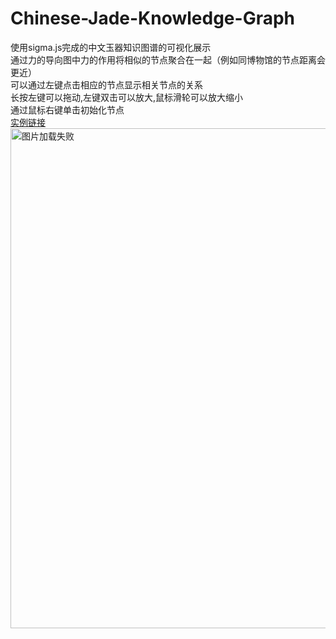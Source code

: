 # Chinese-Jade-Knowledge-Graph
使用sigma.js完成的中文玉器知识图谱的可视化展示<br>
通过力的导向图中力的作用将相似的节点聚合在一起（例如同博物馆的节点距离会更近）<br>
可以通过左键点击相应的节点显示相关节点的关系<br>
长按左键可以拖动,左键双击可以放大,鼠标滑轮可以放大缩小<br>
通过鼠标右键单击初始化节点<br>
[实例链接](https://lhmdanchaofan.github.io/Chinese-Jade-Knowledge-Graph/test.html)<br>
<img src="https://github.com/LHMdanchaofan/Chinese-Jade-Knowledge-Graph/blob/master/kg.PNG" width="950" height="800" alt="图片加载失败"/>
